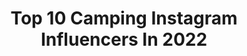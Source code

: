 ---
title: Top 10 Camping Instagram Influencers In 2022
description: >-
  Find top camping Instagram influencers in 2022. Most popular hashtags: #love #campinglife #camping.
platform: Instagram
hits: 4808
text_top: Analyze the most popular Instagram accounts on inBeat.
text_bottom: Our platform aggregates 4808 Instagram influencers like this for you to contact.
profiles:
  - username: "camping"
    fullname: >-
      Camping™️
    bio: >-
      • Travel & Explore. #camping 30M Tags • The Number #1 Page For Camping • Brought to you by @premium
    location: ""
    followers: 43520
    engagement: 178
    commentsToLikes: 0.130381
    id: ck5c25dd3wksv0i11dv1556pn
    verified: false
    hashtags: ""
  - username: "ideascamping"
    fullname: >-
      Camping
    bio: >-
      Inspiring content for camping lovers 📸 💭 All Types of Camping🌲🌲🌲🌲 Bushcraft | RV/Van Camping | Survival Skills | Outdoor |Travel🗺 TikTok: campingfood
    location: "United States"
    followers: 11628
    engagement: 977
    commentsToLikes: 0.014821
    id: ckaovhwc94mfw0i78kqyqwxlu
    verified: false
    hashtags: "#campfire, #campinglife, #outdoorsman, #campinggear"
  - username: "greenfolk_girl"
    fullname: >-
      MASHI || Travel & Adventure 🌍
    bio: >-
      👩‍🎓Engineer 📷 Photographer ✈️ Adventure hunger 💃 Part 1 of @greenfolks_ 🔜 📩 DM for Collaborations & Promotions ▶️ Narangala Camping 👇
    location: ""
    followers: 25126
    engagement: 603
    commentsToLikes: 0.108715
    id: ck5c5uip046760i11l8ltyibi
    verified: false
    hashtags: "#travel, #animal, #mytravelgram, #ellatravel"
  - username: "jennylauret"
    fullname: >-
      🎥 𝕁𝕖𝕟𝕟𝕚𝕗𝕖𝕣 𝕃𝕒𝕦𝕣𝕖𝕥 🎬
    bio: >-
      Actrice dans #josephineangegardien #UneFamilleFormidable #JulieLescaut #genialmesparentsdivorcent #FortBoyard et #campingparadis.
    location: "France"
    followers: 115856
    engagement: 561
    commentsToLikes: 0.036393
    id: ck0w63ivm6q5q0i1974vm00bw
    verified: true
    hashtags: "#pic, #courage, #picoftheday, #familytime"
  - username: "longleggedandjetlagged"
    fullname: >-
      Haylee |Travel & Video Creator
    bio: >-
      Midwest baby 🌞California Dreamin🌞 Hiking, diving, camping, adventurist⛺️🏔🦈🏝 #SaveThePlanet Don't listen to what they say. Go see.🌎 VIDEOS and BLOG👇🏼
    location: "United States"
    followers: 16242
    engagement: 559
    commentsToLikes: 0.073163
    id: ck8t42w6w5bcr0j78sz2keek0
    verified: false
    hashtags: "#onelove, #familyties, #leavingandneverlookingback, #blacklivesmatter"
  - username: "megsdick"
    fullname: >-
      Meg Dick
    bio: >-
      The Most Beautiful Camping Spot ⬇️
    location: "United States"
    followers: 8565
    engagement: 692
    commentsToLikes: 0.156348
    id: ck5c93agfap8d0i1179812wqw
    verified: false
    hashtags: "#actresslife, #halloween, #actress, #vloggers"
  - username: "xcharlottevaughanx"
    fullname: >-
      Charlotte Vaughan
    bio: >-
      🏡 Essex/London 👨‍👩‍👧 Charlotte, Lee & Holly ▫️Mum Life |Travel | Days Out | Camping 📩 Email/DM for collabs
    location: "United Kingdom"
    followers: 6481
    engagement: 640
    commentsToLikes: 0.132319
    id: ckaosx9eltfon0i78ts1wn92m
    verified: false
    hashtags: "#familydaysout, #pcosbaby, #pcoswarrior, #londonmums"
  - username: "derollikanal"
    fullname: >-
      Der Olli
    bio: >-
      Campingplatzkind 🏕 & Captain Sprühbart
    location: "Germany"
    followers: 21286
    engagement: 979
    commentsToLikes: 0.010529
    id: ck0tyicqrmy7s0i19hyq63nf0
    verified: false
    hashtags: "#doktorfroid, #ringfit, #challenge, #sailorsubs"
  - username: "ericeirajunior"
    fullname: >-
      E r i c e i r a    J u n i o r
    bio: >-
      Anajatuba| São Luís ✈ Viajante | 👣 Trilheiro | 🏔 Aventureiro 🏕 Camping @rotamaranhao @meumaranhao_
    location: "Brazil"
    followers: 7114
    engagement: 752
    commentsToLikes: 0.054980
    id: ck5zpcif1sf6k0i14ql0djq7h
    verified: false
    hashtags: "#tbtz, #trilhas, #trilheirosdobrasil, #trekkingbrasil"
  - username: "brittlrobertson"
    fullname: >-
      Britt Robertson
    bio: >-
      Donate to Camp Anuenue if you can! It’s a weeklong camping experience for children in Hawaii, ages 7-18, who have or have had cancer.
    location: "United States"
    followers: 878541
    engagement: 686
    commentsToLikes: 0.004060
    id: ck0w17yeahzqh0i196oodu2mw
    verified: true
    hashtags: "#portraitmode, #jackielaceymustgo, #blacklivesmatter"
---